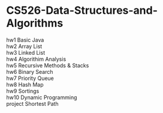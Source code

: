 # CS526-Data-Structures-and-Algorithms 
hw1   Basic Java  
hw2   Array List  
hw3   Linked List  
hw4   Algorithim Analysis  
hw5   Recursive Methods &amp; Stacks  
hw6   Binary Search  
hw7   Priority Queue  
hw8   Hash Map  
hw9   Sortings  
hw10   Dynamic Programming  
project   Shortest Path  
